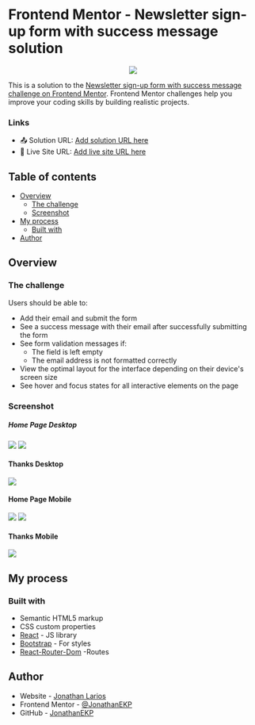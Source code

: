 # Frontend Mentor - Newsletter sign-up form with success message solution

<p align="center">
  <img src="/src/assets/screenshots/desktop.PN">
</p>

This is a solution to the [Newsletter sign-up form with success message challenge on Frontend Mentor](https://www.frontendmentor.io/challenges/newsletter-signup-form-with-success-message-3FC1AZbNrv). Frontend Mentor challenges help you improve your coding skills by building realistic projects. 


### Links

- 📤 Solution URL: [Add solution URL here](https://github.com/JonathanEKP/newsletter/tree/main)
- 📍 Live Site URL: [Add live site URL here](https://jonathanekp.github.io/newsletter/)


## Table of contents

- [Overview](#overview)
  - [The challenge](#the-challenge)
  - [Screenshot](#screenshot)
- [My process](#my-process)
  - [Built with](#built-with)
- [Author](#author)


## Overview

### The challenge

Users should be able to:

- Add their email and submit the form
- See a success message with their email after successfully submitting the form
- See form validation messages if:
  - The field is left empty
  - The email address is not formatted correctly
- View the optimal layout for the interface depending on their device's screen size
- See hover and focus states for all interactive elements on the page

### Screenshot

##### Home Page Desktop
![](./src/assets/screenshots/desktop.PNG)
![](./src/assets/screenshots/desktop-active.PNG)

#### Thanks Desktop
![](./src/assets/screenshots/thanks-desktop.PNG)

#### Home Page Mobile
![](./src/assets/screenshots/mobile.PNG)
![](./src/assets/screenshots/mobile-active.PNG)
#### Thanks Mobile
![](./src/assets/screenshots/thanks-mobile.PNG)



## My process

### Built with

- Semantic HTML5 markup
- CSS custom properties
- [React](https://reactjs.org/) - JS library
- [Bootstrap](https://getbootstrap.com/) - For styles
- [React-Router-Dom](https://reactrouter.com/en/main) -Routes


## Author

- Website - [Jonathan Larios](https://jonathanekp.github.io/Portafolio/)
- Frontend Mentor - [@JonathanEKP](https://www.frontendmentor.io/profile/JonathanEKP)
- GitHub - [JonathanEKP](https://github.com/JonathanEKP)
